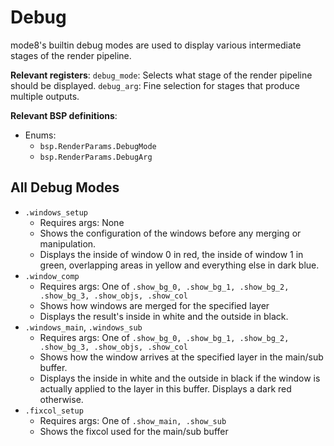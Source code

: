 # Debug
mode8's builtin debug modes are used to display various intermediate stages of the render pipeline.

**Relevant registers**:
`debug_mode`: Selects what stage of the render pipeline should be displayed.
`debug_arg`: Fine selection for stages that produce multiple outputs.

**Relevant BSP definitions**:
- Enums:
    - `bsp.RenderParams.DebugMode`
    - `bsp.RenderParams.DebugArg`

## All Debug Modes
- `.windows_setup`
    - Requires args: None
    - Shows the configuration of the windows before any merging or manipulation.
    - Displays the inside of window 0 in red, the inside of window 1 in green, overlapping areas in yellow and everything else in dark blue.
- `.window_comp`
    - Requires args: One of `.show_bg_0, .show_bg_1, .show_bg_2, .show_bg_3, .show_objs, .show_col`
    - Shows how windows are merged for the specified layer
    - Displays the result's inside in white and the outside in black.
- `.windows_main`, `.windows_sub`
    - Requires args: One of `.show_bg_0, .show_bg_1, .show_bg_2, .show_bg_3, .show_objs, .show_col`
    - Shows how the window arrives at the specified layer in the main/sub buffer.
    - Displays the inside in white and the outside in black if the window is actually applied to the layer in this buffer. Displays a dark red otherwise.
- `.fixcol_setup`
    - Requires args: One of `.show_main, .show_sub`
    - Shows the fixcol used for the main/sub buffer